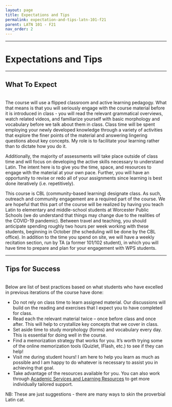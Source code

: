 ```yaml
---
layout: page
title: Expectations and Tips
permalink: expectation-and-tips-latn-101-f21
parent: LATN 101 - F21
nav_order: 2
---
```

***

# Expectations and Tips

***

## What To Expect
&nbsp;  
The course will use a flipped classroom and active learning pedagogy. What that means is that you will seriously engage with the course material before it is introduced in class - you will read the relevant grammatical overviews, watch related videos, and familiarize yourself with basic morphology and vocabulary before we talk about them in class. Class time will be spent employing your newly developed knowledge through a variety of activities that explore the finer points of the material and answering lingering questions about key concepts. My role is to facilitate your learning rather than to dictate how you do it.

Additionally, the majority of assessments will take place outside of class time and will focus on developing the active skills necessary to understand Latin. The intent here is to give you the time, space, and resources to engage with the material at your own pace. Further, you will have an opportunity to revise or redo all of your assignments since learning is best done iteratively (i.e. repetitively).

This course is CBL (community-based learning) designate class. As such, outreach and community engagement are a required part of the course. We are hopeful that this part of the course will be realized by having you teach Latin to elementary and middle-school students at Worcester Public Schools (we do understand that things may change due to the realities of the COVID-19 pandemic). Between travel and teaching, you should anticipate spending roughly two hours per week working with these students, beginning in October (the scheduling will be done by the CBL office). In addition to the time you spend on site, we will have a weekly recitation section, run by TA (a former 101/102 student), in which you will have time to prepare and plan for your engagement with WPS students.


***

## Tips for Success
&nbsp;  
Below are list of best practices based on what students who have excelled in previous iterations of the course have done:

- Do not rely on class time to learn assigned material. Our discussions will build on the reading and exercises that I expect you to have completed for class.
- Read each the relevant material twice – once before class and once after. This will help to crystallize key concepts that we cover in class.
- Set aside time to study morphology (forms) and vocabulary every day. This is essential for doing well in the course.
- Find a memorization strategy that works for you. It’s worth trying some of the online memorization tools (Quizlet, IFlash, etc.) to see if they can help!
- Visit me during student hours! I am here to help you learn as much as possible and I am happy to do whatever is necessary to assist you in achieving that goal.
- Take advantage of the resources available for you. You can also work through [Academic Services and Learning Resources](https://www.holycross.edu/support-and-resources/academic-services-and-learning-resources) to get more individually tailored support.

NB: These are just suggestions - there are many ways to skin the proverbial Latin cat.
